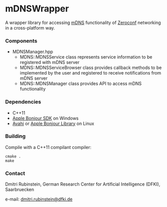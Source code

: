 mDNSWrapper
===========

A wrapper library for accessing [mDNS](https://en.wikipedia.org/wiki/Multicast_DNS) functionality of [Zeroconf](https://en.wikipedia.org/wiki/Zero-configuration_networking) networking in a cross-platform way.

### Components

* MDNSManager.hpp
  * MDNS::MDNSService class represents service information to be registered with mDNS server
  * MDNS::MDNSServiceBrowser class provides callback methods to be implemented by the user and registered to receive notifications from mDNS server
  * MDNS::MDNSManager class provides API to access mDNS functionality

### Dependencies

* C++11
* [Apple Bonjour SDK](https://developer.apple.com/bonjour/) on Windows
* [Avahi](http://www.avahi.org/) or [Apple Bonjour Library](https://developer.apple.com/bonjour/) on Linux

### Building

Compile with a C++11 compilant compiler:
```
cmake .
make
```

### Contact

Dmitri Rubinstein,
German Research Center for Artificial Intelligence (DFKI), Saarbruecken

e-mail: dmitri.rubinstein@dfki.de
